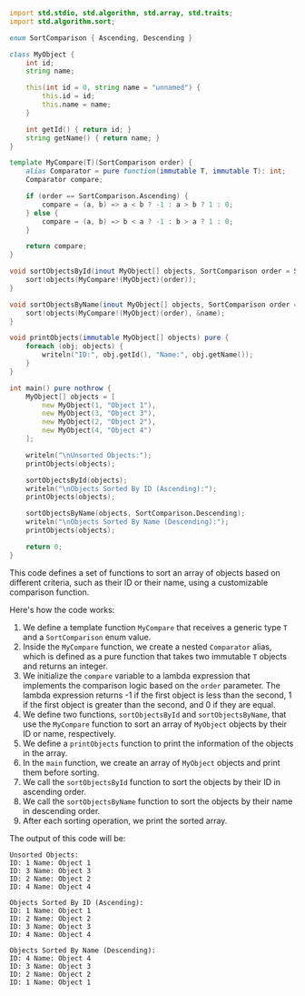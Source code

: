 ```d
import std.stdio, std.algorithm, std.array, std.traits;
import std.algorithm.sort;

enum SortComparison { Ascending, Descending }

class MyObject {
    int id;
    string name;

    this(int id = 0, string name = "unnamed") {
        this.id = id;
        this.name = name;
    }

    int getId() { return id; }
    string getName() { return name; }
}

template MyCompare(T)(SortComparison order) {
    alias Comparator = pure function(immutable T, immutable T): int;
    Comparator compare;

    if (order == SortComparison.Ascending) {
        compare = (a, b) => a < b ? -1 : a > b ? 1 : 0;
    } else {
        compare = (a, b) => b < a ? -1 : b > a ? 1 : 0;
    }

    return compare;
}

void sortObjectsById(inout MyObject[] objects, SortComparison order = SortComparison.Ascending) pure {
    sort!objects(MyCompare!(MyObject)(order));
}

void sortObjectsByName(inout MyObject[] objects, SortComparison order = SortComparison.Ascending) pure {
    sort!objects(MyCompare!(MyObject)(order), &name);
}

void printObjects(immutable MyObject[] objects) pure {
    foreach (obj; objects) {
        writeln("ID:", obj.getId(), "Name:", obj.getName());
    }
}

int main() pure nothrow {
    MyObject[] objects = [
        new MyObject(1, "Object 1"),
        new MyObject(3, "Object 3"),
        new MyObject(2, "Object 2"),
        new MyObject(4, "Object 4")
    ];

    writeln("\nUnsorted Objects:");
    printObjects(objects);

    sortObjectsById(objects);
    writeln("\nObjects Sorted By ID (Ascending):");
    printObjects(objects);

    sortObjectsByName(objects, SortComparison.Descending);
    writeln("\nObjects Sorted By Name (Descending):");
    printObjects(objects);

    return 0;
}
```

This code defines a set of functions to sort an array of objects based on different criteria, such as their ID or their name, using a customizable comparison function.

Here's how the code works:

1. We define a template function `MyCompare` that receives a generic type `T` and a `SortComparison` enum value.
2. Inside the `MyCompare` function, we create a nested `Comparator` alias, which is defined as a pure function that takes two immutable `T` objects and returns an integer.
3. We initialize the `compare` variable to a lambda expression that implements the comparison logic based on the `order` parameter. The lambda expression returns -1 if the first object is less than the second, 1 if the first object is greater than the second, and 0 if they are equal.
4. We define two functions, `sortObjectsById` and `sortObjectsByName`, that use the `MyCompare` function to sort an array of `MyObject` objects by their ID or name, respectively.
5. We define a `printObjects` function to print the information of the objects in the array.
6. In the `main` function, we create an array of `MyObject` objects and print them before sorting.
7. We call the `sortObjectsById` function to sort the objects by their ID in ascending order.
8. We call the `sortObjectsByName` function to sort the objects by their name in descending order.
9. After each sorting operation, we print the sorted array.

The output of this code will be:

```
Unsorted Objects:
ID: 1 Name: Object 1
ID: 3 Name: Object 3
ID: 2 Name: Object 2
ID: 4 Name: Object 4

Objects Sorted By ID (Ascending):
ID: 1 Name: Object 1
ID: 2 Name: Object 2
ID: 3 Name: Object 3
ID: 4 Name: Object 4

Objects Sorted By Name (Descending):
ID: 4 Name: Object 4
ID: 3 Name: Object 3
ID: 2 Name: Object 2
ID: 1 Name: Object 1
```